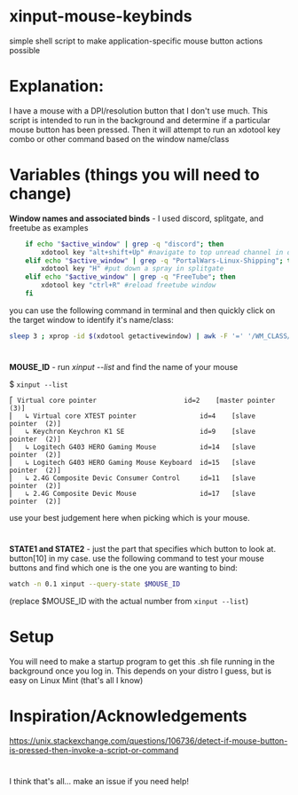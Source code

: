 # xinput-mouse-keybinds
simple shell script to make application-specific mouse button actions possible

# Explanation:
I have a mouse with a DPI/resolution button that I don't use much.
This script is intended to run in the background and determine if a particular mouse button has been pressed.
Then it will attempt to run an xdotool key combo or other command based on the window name/class

# Variables (things you will need to change)
**Window names and associated binds** - I used discord, splitgate, and freetube as examples
```bash
    if echo "$active_window" | grep -q "discord"; then
    	xdotool key "alt+shift+Up" #navigate to top unread channel in discord
    elif echo "$active_window" | grep -q "PortalWars-Linux-Shipping"; then
		xdotool key "H" #put down a spray in splitgate
    elif echo "$active_window" | grep -q "FreeTube"; then
		xdotool key "ctrl+R" #reload freetube window
    fi
```
you can use the following command in terminal and then quickly click on the target window to identify it's name/class:  
```bash
sleep 3 ; xprop -id $(xdotool getactivewindow) | awk -F '=' '/WM_CLASS/{print $2}' | tr -d '",' | sed -e 's/^[[:space:]]*//'
```

#
**MOUSE_ID** - run *xinput --list* and find the name of your mouse

$ ``xinput --list``
```
⎡ Virtual core pointer                    	id=2	[master pointer  (3)]
⎜   ↳ Virtual core XTEST pointer              	id=4	[slave  pointer  (2)]
⎜   ↳ Keychron Keychron K1 SE                 	id=9	[slave  pointer  (2)]
⎜   ↳ Logitech G403 HERO Gaming Mouse         	id=14	[slave  pointer  (2)]
⎜   ↳ Logitech G403 HERO Gaming Mouse Keyboard	id=15	[slave  pointer  (2)]
⎜   ↳ 2.4G Composite Devic Consumer Control   	id=11	[slave  pointer  (2)]
⎜   ↳ 2.4G Composite Devic Mouse              	id=17	[slave  pointer  (2)]
```
use your best judgement here when picking which is your mouse.


#
**STATE1 and STATE2** - just the part that specifies which button to look at. button[10] in my case.
use the following command to test your mouse buttons and find which one is the one you are wanting to bind:
```bash
watch -n 0.1 xinput --query-state $MOUSE_ID
```
(replace $MOUSE_ID with the actual number from ``xinput --list``)

# Setup
You will need to make a startup program to get this .sh file running in the background once you log in. This depends on your distro I guess, but is easy on Linux Mint (that's all I know)

# Inspiration/Acknowledgements
https://unix.stackexchange.com/questions/106736/detect-if-mouse-button-is-pressed-then-invoke-a-script-or-command	
#
I think that's all... make an issue if you need help!
